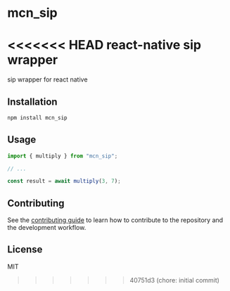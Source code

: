 # mcn_sip
<<<<<<< HEAD
react-native sip wrapper
=======

sip wrapper for react native

## Installation

```sh
npm install mcn_sip
```

## Usage

```js
import { multiply } from "mcn_sip";

// ...

const result = await multiply(3, 7);
```

## Contributing

See the [contributing guide](CONTRIBUTING.md) to learn how to contribute to the repository and the development workflow.

## License

MIT
>>>>>>> 40751d3 (chore: initial commit)
